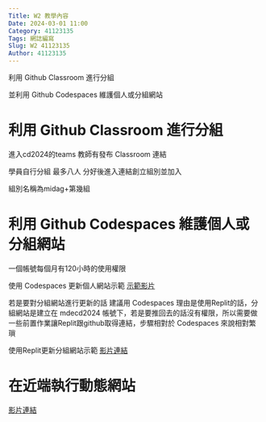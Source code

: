 ```yaml
---
Title: W2 教學內容
Date: 2024-03-01 11:00
Category: 41123135
Tags: 網誌編寫
Slug: W2 41123135
Author: 41123135
---
```


利用 Github Classroom 進行分組

並利用 Github Codespaces 維護個人或分組網站

<!-- PELICAN_END_SUMMARY -->

# 利用 Github Classroom 進行分組
進入cd2024的teams 教師有發布 Classroom 連結 

學員自行分組 最多八人 分好後進入連結創立組別並加入

組別名稱為midag+第幾組



# 利用 Github Codespaces 維護個人或分組網站
一個帳號每個月有120小時的使用權限

使用 Codespaces 更新個人網站示範 [示範影片]

[示範影片]:https://nfuedu-my.sharepoint.com/:v:/g/personal/yen_nfu_edu_tw/EX2nKmkIMX9EtahHjCFmVg4Bp_6wwEvoKsos6LbRHFl6NA?nav=eyJyZWZlcnJhbEluZm8iOnsicmVmZXJyYWxBcHAiOiJPbmVEcml2ZUZvckJ1c2luZXNzIiwicmVmZXJyYWxBcHBQbGF0Zm9ybSI6IldlYiIsInJlZmVycmFsTW9kZSI6InZpZXciLCJyZWZlcnJhbFZpZXciOiJNeUZpbGVzTGlua0NvcHkifX0&e=qD4FMu

若是要對分組網站進行更新的話 建議用 Codespaces 理由是使用Replit的話，分組網站是建立在 mdecd2024 帳號下，若是要推回去的話沒有權限，所以需要做一些前置作業讓Replit跟github取得連結，步驟相對於 Codespaces 來說相對繁瑣

使用Replit更新分組網站示範 [影片連結]

[影片連結]:https://nfuedu-my.sharepoint.com/:v:/g/personal/yen_nfu_edu_tw/EQm-H5Jrv-lMqpKgjWeXhxsBTEZudKJx1M_NQJQumPZttA?nav=eyJyZWZlcnJhbEluZm8iOnsicmVmZXJyYWxBcHAiOiJPbmVEcml2ZUZvckJ1c2luZXNzIiwicmVmZXJyYWxBcHBQbGF0Zm9ybSI6IldlYiIsInJlZmVycmFsTW9kZSI6InZpZXciLCJyZWZlcnJhbFZpZXciOiJNeUZpbGVzTGlua0NvcHkifX0&e=6Ib0iC

# 在近端執行動態網站
[影片連結]

[影片連結]:https://nfuedu-my.sharepoint.com/:v:/g/personal/yen_nfu_edu_tw/EfEB1UUQFttEu-jLYpAaflsB85I01JJFdI_HectY6T5rrw?nav=eyJyZWZlcnJhbEluZm8iOnsicmVmZXJyYWxBcHAiOiJPbmVEcml2ZUZvckJ1c2luZXNzIiwicmVmZXJyYWxBcHBQbGF0Zm9ybSI6IldlYiIsInJlZmVycmFsTW9kZSI6InZpZXciLCJyZWZlcnJhbFZpZXciOiJNeUZpbGVzTGlua0NvcHkifX0&e=eYLF26